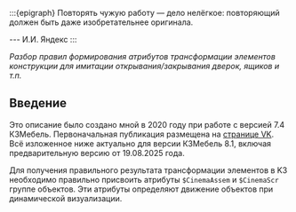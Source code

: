 :::{epigraph}
Повторять чужую работу — дело нелёгкое: повторяющий должен быть даже изобретательнее оригинала.

--- И.И. Яндекс
:::

*Разбор правил формирования атрибутов трансформации элементов конструкции для имитации открывания/закрывания дверок, ящиков и т.п.*

## Введение

Это описание было создано мной в 2020 году при работе с версией 7.4 К3Мебель. Первоначальная публикация размещена на [странице VK](https://vk.com/@6487571-cinema-chast-1). Всё изложенное ниже актуально для версии К3Мебель 8.1, включая предварительную версию от 19.08.2025 года.

Для получения правильного результата трансформации элементов в K3 необходимо правильно присвоить атрибуты `$CinemaAssem` и `$CinemaScr` группе объектов. Эти атрибуты определяют движение объектов при динамической визуализации.
